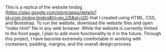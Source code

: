 This is a replica of the website tindog (https://play.google.com/store/apps/details?id=com.tindog.tindog&hl=en_US&gl=US) that I created using HTML, CSS, and Bootstrap. 
To run the website, download the website files and open "index.html" file in any web browser. While the website is currently limited to the front page, I plan to add more functionality to it in the future. Through this project, I have become extremely comfortable in working with containers, padding, margins, and the overall design process. 

